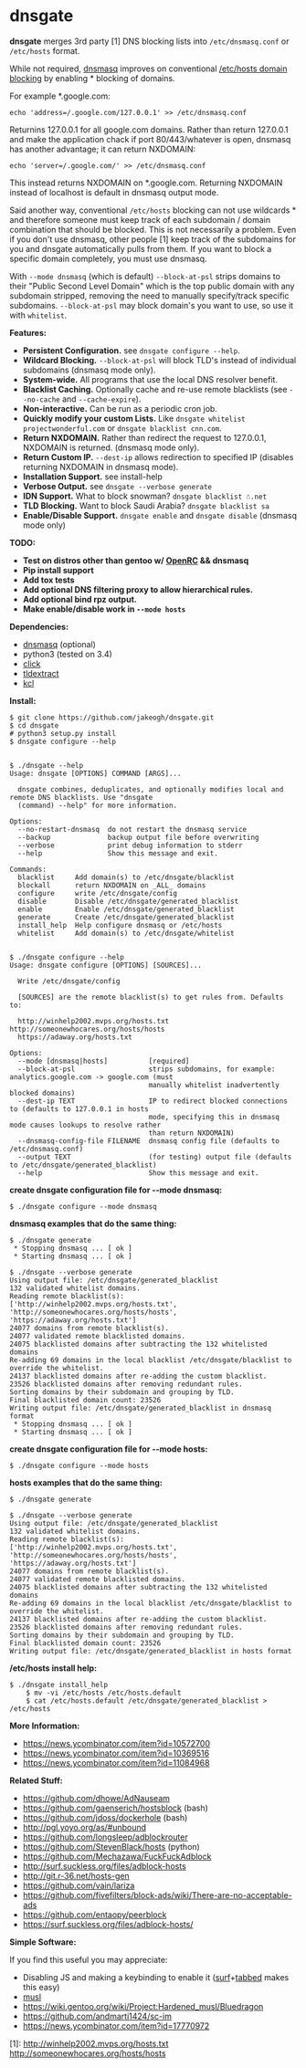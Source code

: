 
# dnsgate

**dnsgate** merges 3rd party [1] DNS blocking lists into `/etc/dnsmasq.conf` or `/etc/hosts` format.

While not required, [dnsmasq](https://wiki.gentoo.org/wiki/Dnsmasq) improves on conventional [/etc/hosts domain blocking](http://winhelp2002.mvps.org/hosts.htm) by enabling * blocking of domains.

For example *.google.com:

```
echo 'address=/.google.com/127.0.0.1' >> /etc/dnsmasq.conf
```
Returnins 127.0.0.1 for all google.com domains. Rather than return 127.0.0.1 and make the application chack if port 80/443/whatever is open, dnsmasq has another advantage; it can return NXDOMAIN:

```
echo 'server=/.google.com/' >> /etc/dnsmasq.conf
```
This instead returns NXDOMAIN on *.google.com. Returning NXDOMAIN instead of localhost is default in dnsmasq output mode.

Said another way, conventional `/etc/hosts` blocking can not use wildcards * and therefore someone must keep track of each subdomain / domain combination that should be blocked. This is not necessarily a problem. Even if you don't use dnsmasq, other people [1] keep track of the subdomains for you and dnsgate automatically pulls from them. If you want to block a specific domain completely, you must use dnsmasq.

With `--mode dnsmasq` (which is default) `--block-at-psl` strips domains to their "Public Second Level Domain" which is the top public domain with any subdomain stripped, removing the need to manually specify/track specific subdomains. `--block-at-psl` may block domain's you want to use, so use it with `whitelist`.

**Features:**
* **Persistent Configuration.** see `dnsgate configure --help`.
* **Wildcard Blocking.** `--block-at-psl` will block TLD's instead of individual subdomains (dnsmasq mode only).
* **System-wide.** All programs that use the local DNS resolver benefit.
* **Blacklist Caching.** Optionally cache and re-use remote blacklists (see `--no-cache` and `--cache-expire`).
* **Non-interactive.** Can be run as a periodic cron job.
* **Quickly modify your custom Lists.** Like `dnsgate whitelist projectwonderful.com` or `dnsgate blacklist cnn.com`.
* **Return NXDOMAIN.** Rather than redirect the request to 127.0.0.1, NXDOMAIN is returned. (dnsmasq mode only).
* **Return Custom IP.** `--dest-ip` allows redirection to specified IP (disables returning NXDOMAIN in dnsmasq mode).
* **Installation Support.** see install-help
* **Verbose Output.** see `dnsgate --verbose generate`
* **IDN Support.** What to block snowman? `dnsgate blacklist ☃.net`
* **TLD Blocking.** Want to block Saudi Arabia? `dnsgate blacklist sa`
* **Enable/Disable Support.** `dnsgate enable` and `dnsgate disable` (dnsmasq mode only)

**TODO:**
* **Test on distros other than gentoo w/ [OpenRC](https://wiki.gentoo.org/wiki/Comparison_of_init_systems) && dnsmasq**
* **Pip install support**
* **Add tox tests**
* **Add optional DNS filtering proxy to allow hierarchical rules.**
* **Add optional bind rpz output.**
* **Make enable/disable work in `--mode hosts`**

**Dependencies:**
 - [dnsmasq](http://www.thekelleys.org.uk/dnsmasq/doc.html) (optional)
 - python3 (tested on 3.4)
 - [click](https://github.com/mitsuhiko/click)
 - [tldextract](https://github.com/john-kurkowski/tldextract)
 - [kcl](https://github.com/jakeogh/kcl)

**Install:**
```
$ git clone https://github.com/jakeogh/dnsgate.git
$ cd dnsgate
# python3 setup.py install
$ dnsgate configure --help
```

```
  
$ ./dnsgate --help
Usage: dnsgate [OPTIONS] COMMAND [ARGS]...

  dnsgate combines, deduplicates, and optionally modifies local and remote DNS blacklists. Use "dnsgate
  (command) --help" for more information.

Options:
  --no-restart-dnsmasq  do not restart the dnsmasq service
  --backup              backup output file before overwriting
  --verbose             print debug information to stderr
  --help                Show this message and exit.

Commands:
  blacklist     Add domain(s) to /etc/dnsgate/blacklist
  blockall      return NXDOMAIN on _ALL_ domains
  configure     write /etc/dnsgate/config
  disable       Disable /etc/dnsgate/generated_blacklist
  enable        Enable /etc/dnsgate/generated_blacklist
  generate      Create /etc/dnsgate/generated_blacklist
  install_help  Help configure dnsmasq or /etc/hosts
  whitelist     Add domain(s) to /etc/dnsgate/whitelist
```
```
  
$ ./dnsgate configure --help
Usage: dnsgate configure [OPTIONS] [SOURCES]...

  Write /etc/dnsgate/config

  [SOURCES] are the remote blacklist(s) to get rules from. Defaults to:

  http://winhelp2002.mvps.org/hosts.txt http://someonewhocares.org/hosts/hosts
  https://adaway.org/hosts.txt

Options:
  --mode [dnsmasq|hosts]          [required]
  --block-at-psl                  strips subdomains, for example: analytics.google.com -> google.com (must
                                  manually whitelist inadvertently blocked domains)
  --dest-ip TEXT                  IP to redirect blocked connections to (defaults to 127.0.0.1 in hosts
                                  mode, specifying this in dnsmasq mode causes lookups to resolve rather
                                  than return NXDOMAIN)
  --dnsmasq-config-file FILENAME  dnsmasq config file (defaults to /etc/dnsmasq.conf)
  --output TEXT                   (for testing) output file (defaults to /etc/dnsgate/generated_blacklist)
  --help                          Show this message and exit.
```
 
**create dnsgate configuration file for --mode dnsmasq:**
 
```  
$ ./dnsgate configure --mode dnsmasq
``` 
**dnsmasq examples that do the same thing:**
 
```  
$ ./dnsgate generate
 * Stopping dnsmasq ... [ ok ]
 * Starting dnsmasq ... [ ok ]
  
$ ./dnsgate --verbose generate
Using output file: /etc/dnsgate/generated_blacklist
132 validated whitelist domains.
Reading remote blacklist(s):
['http://winhelp2002.mvps.org/hosts.txt', 'http://someonewhocares.org/hosts/hosts', 'https://adaway.org/hosts.txt']
24077 domains from remote blacklist(s).
24077 validated remote blacklisted domains.
24075 blacklisted domains after subtracting the 132 whitelisted domains
Re-adding 69 domains in the local blacklist /etc/dnsgate/blacklist to override the whitelist.
24137 blacklisted domains after re-adding the custom blacklist.
23526 blacklisted domains after removing redundant rules.
Sorting domains by their subdomain and grouping by TLD.
Final blacklisted domain count: 23526
Writing output file: /etc/dnsgate/generated_blacklist in dnsmasq format
 * Stopping dnsmasq ... [ ok ]
 * Starting dnsmasq ... [ ok ]
``` 
**create dnsgate configuration file for --mode hosts:**
 
```  
$ ./dnsgate configure --mode hosts
``` 
**hosts examples that do the same thing:**
 
```  
$ ./dnsgate generate
  
$ ./dnsgate --verbose generate
Using output file: /etc/dnsgate/generated_blacklist
132 validated whitelist domains.
Reading remote blacklist(s):
['http://winhelp2002.mvps.org/hosts.txt', 'http://someonewhocares.org/hosts/hosts', 'https://adaway.org/hosts.txt']
24077 domains from remote blacklist(s).
24077 validated remote blacklisted domains.
24075 blacklisted domains after subtracting the 132 whitelisted domains
Re-adding 69 domains in the local blacklist /etc/dnsgate/blacklist to override the whitelist.
24137 blacklisted domains after re-adding the custom blacklist.
23526 blacklisted domains after removing redundant rules.
Sorting domains by their subdomain and grouping by TLD.
Final blacklisted domain count: 23526
Writing output file: /etc/dnsgate/generated_blacklist in hosts format
``` 
**/etc/hosts install help:**
 
```  
$ ./dnsgate install_help
    $ mv -vi /etc/hosts /etc/hosts.default
    $ cat /etc/hosts.default /etc/dnsgate/generated_blacklist > /etc/hosts
``` 



**More Information:**
 - https://news.ycombinator.com/item?id=10572700
 - https://news.ycombinator.com/item?id=10369516
 - https://news.ycombinator.com/item?id=11084968

**Related Stuff:**
 - https://github.com/dhowe/AdNauseam
 - https://github.com/gaenserich/hostsblock (bash)
 - https://github.com/jdoss/dockerhole (bash)
 - http://pgl.yoyo.org/as/#unbound
 - https://github.com/longsleep/adblockrouter
 - https://github.com/StevenBlack/hosts (python)
 - https://github.com/Mechazawa/FuckFuckAdblock
 - http://surf.suckless.org/files/adblock-hosts
 - http://git.r-36.net/hosts-gen
 - https://github.com/vain/lariza
 - https://github.com/fivefilters/block-ads/wiki/There-are-no-acceptable-ads
 - https://github.com/entaopy/peerblock
 - https://surf.suckless.org/files/adblock-hosts/


**Simple Software:**

If you find this useful you may appreciate:

 - Disabling JS and making a keybinding to enable it ([surf](http://git.suckless.org/surf/log/?h=surf-webkit2)+[tabbed](http://tools.suckless.org/tabbed/) makes this easy)
 - [musl](http://wiki.musl-libc.org/wiki/Functional_differences_from_glibc#Name_Resolver_.2F_DNS)
 - https://wiki.gentoo.org/wiki/Project:Hardened_musl/Bluedragon
 - https://github.com/andmarti1424/sc-im
 - https://news.ycombinator.com/item?id=17770972

[1]: http://winhelp2002.mvps.org/hosts.txt http://someonewhocares.org/hosts/hosts

